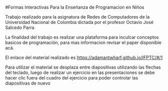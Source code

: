 #Formas Interactivas Para la Enseñanza de Programacion en Niños

Trabajo realizado para la asignatura de Redes de Computadores de la Universidad Nacional de Colombia dictada por el profesor Octavio José Salcedo Parra

La finalidad del trabajo es realizar una plataforma para inculcar conceptos basicos de programación, para mas informacion revisar el paper disponible acá.

El enlace del material realizado es https://adamantwharf.github.io/IFPTC/#/1

Para utilizar el material se desplaza entre diapositivas utilizando las flechas del teclado, luego de realizar un ejercicio en las presentaciones se debe hacer clic fuera del cuadro del ejercicio para poder controlar las diapositivas de nuevo
